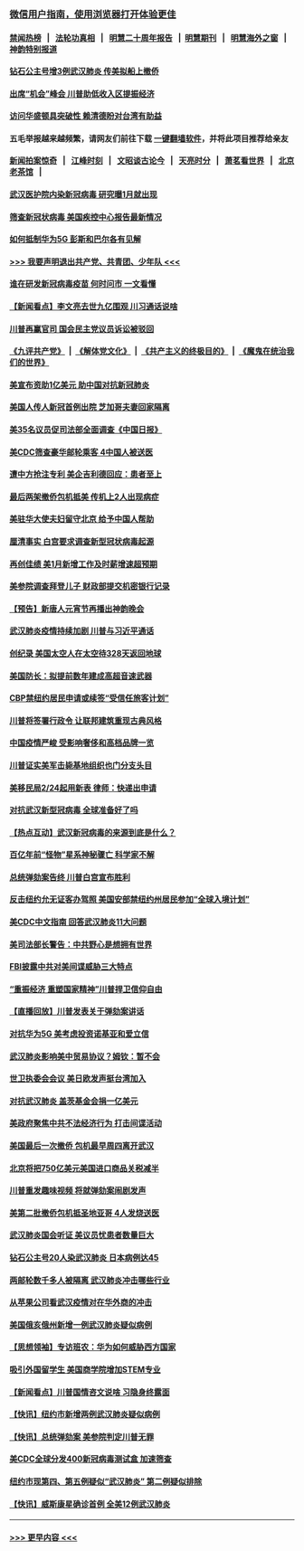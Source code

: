 ### [微信用户指南，使用浏览器打开体验更佳](https://github.com/gfw-breaker/banned-news1/blob/master/indexes/wechat-guide.md?t=0)
#### [禁闻热榜](热点新闻.md?t=0)  &nbsp;&nbsp;|&nbsp;&nbsp; [法轮功真相](https://github.com/gfw-breaker/truth/blob/master/README.md?t=0) &nbsp;&nbsp;|&nbsp;&nbsp; [明慧二十周年报告](https://github.com/gfw-breaker/mh-reports/blob/master/README.md?t=0) &nbsp;&nbsp;|&nbsp;&nbsp;[明慧期刊](https://github.com/gfw-breaker/mh-qikan) &nbsp;&nbsp;|&nbsp;&nbsp; [明慧海外之窗](https://github.com/gfw-breaker/mh-news/blob/master/README.md?t=0) &nbsp;&nbsp;|&nbsp;&nbsp; [神韵特别报道](https://github.com/gfw-breaker/mh-news/blob/master/shenyun.md?t=0)
#### [钻石公主号增3例武汉肺炎 传美拟船上撤侨](../pages/nsc412/n11853240.md?t=02081311) 
#### [出席“机会”峰会 川普助低收入区提振经济](../pages/nsc412/n11853232.md?t=02081311) 
#### [访问华盛顿具突破性 赖清德盼对台湾有助益](../pages/nsc412/n11853129.md?t=02081311) 
#### 五毛举报越来越频繁，请网友们前往下载 [一键翻墙软件](https://github.com/gfw-breaker/ssr-accounts)，并将此项目推荐给亲友
#### [新闻拍案惊奇](https://github.com/gfw-breaker/banned-news1/blob/master/pages/link4.md) &nbsp;&nbsp;|&nbsp;&nbsp; [江峰时刻](https://github.com/gfw-breaker/banned-news1/blob/master/pages/link4.md) &nbsp;&nbsp;|&nbsp;&nbsp; [文昭谈古论今](https://github.com/gfw-breaker/banned-news1/blob/master/pages/link4.md) &nbsp;&nbsp;|&nbsp;&nbsp; [天亮时分](https://github.com/gfw-breaker/banned-news1/blob/master/pages/link4.md) &nbsp;&nbsp;|&nbsp;&nbsp; [萧茗看世界](https://github.com/gfw-breaker/banned-news1/blob/master/pages/link4.md) &nbsp;&nbsp;|&nbsp;&nbsp; [北京老茶馆](https://github.com/gfw-breaker/banned-news1/blob/master/pages/link4.md) &nbsp;&nbsp;|&nbsp;&nbsp; 
#### [武汉医护院内染新冠病毒 研究曝1月就出现](../pages/nsc412/n11852928.md?t=02081311) 
#### [筛查新冠状病毒 美国疾控中心报告最新情况](../pages/nsc412/n11853070.md?t=02081311) 
#### [如何抵制华为5G 彭斯和巴尔各有见解](../pages/nsc412/n11852535.md?t=02081311) 
#### [>>> 我要声明退出共产党、共青团、少年队 <<<](https://github.com/begood0513/goodnews/blob/master/quit/letter.md) 
#### [谁在研发新冠病毒疫苗 何时问市 一文看懂](../pages/nsc412/n11852840.md?t=02081311) 
#### [【新闻看点】李文亮去世九亿围观 川习通话说啥](../pages/nsc412/n11852360.md?t=02081311) 
#### [川普再赢官司 国会民主党议员诉讼被驳回](../pages/nsc412/n11852287.md?t=02081311) 
#### [《九评共产党》](https://github.com/begood0513/9ping.md/blob/master/README.md) &nbsp;|&nbsp; [《解体党文化》](../../../../jtdwh.md/blob/master/README.md)  &nbsp;|&nbsp; [《共产主义的终极目的》](../../../../gczydzjmd.md/blob/master/README.md) &nbsp;|&nbsp; [《魔鬼在统治我们的世界》](../../../../mgztzwmdsj.md/blob/master/README.md) 
#### [美宣布资助1亿美元 助中国对抗新冠肺炎](../pages/nsc412/n11852531.md?t=02081311) 
#### [美国人传人新冠首例出院 芝加哥夫妻回家隔离](../pages/nsc412/n11852452.md?t=02081311) 
#### [美35名议员促司法部全面调查《中国日报》](../pages/nsc412/n11852435.md?t=02081311) 
#### [美CDC筛查豪华邮轮乘客 4中国人被送医](../pages/nsc412/n11852085.md?t=02081311) 
#### [遭中方抢注专利 美企吉利德回应：患者至上](../pages/nsc412/n11852037.md?t=02081311) 
#### [最后两架撤侨包机抵美 传机上2人出现病症](../pages/nsc412/n11852173.md?t=02081311) 
#### [美驻华大使夫妇留守北京 给予中国人帮助](../pages/nsc412/n11852165.md?t=02081311) 
#### [厘清事实 白宫要求调查新型冠状病毒起源](../pages/nsc412/n11852106.md?t=02081311) 
#### [再创佳绩 美1月新增工作及时薪增速超预期](../pages/nsc412/n11852174.md?t=02081311) 
#### [美参院调查拜登儿子 财政部提交机密银行记录](../pages/nsc412/n11851808.md?t=02081311) 
#### [【预告】新唐人元宵节再播出神韵晚会](../pages/nsc412/n11843192.md?t=02081311) 
#### [武汉肺炎疫情持续加剧 川普与习近平通话](../pages/nsc412/n11851613.md?t=02081311) 
#### [创纪录 美国太空人在太空待328天返回地球](../pages/nsc412/n11851266.md?t=02081311) 
#### [美国防长：拟提前数年建成高超音速武器](../pages/nsc412/n11850959.md?t=02081311) 
#### [CBP禁纽约居民申请或续签“受信任旅客计划”](../pages/nsc412/n11850857.md?t=02081311) 
#### [川普将签署行政令 让联邦建筑重现古典风格](../pages/nsc412/n11850654.md?t=02081311) 
#### [中国疫情严峻 受影响奢侈和高档品牌一览](../pages/nsc412/n11850319.md?t=02081311) 
#### [川普证实美军击毙基地组织也门分支头目](../pages/nsc412/n11850383.md?t=02081311) 
#### [美移民局2/24起用新表 律师：快递出申请](../pages/nsc412/n11848220.md?t=02081311) 
#### [对抗武汉新型冠病毒 全球准备好了吗](../pages/nsc412/n11850142.md?t=02081311) 
#### [【热点互动】武汉新冠病毒的来源到底是什么？](../pages/nsc412/n11849749.md?t=02081311) 
#### [百亿年前“怪物”星系神秘骤亡 科学家不解](../pages/nsc412/n11849863.md?t=02081311) 
#### [总统弹劾案告终 川普白宫宣布胜利](../pages/nsc412/n11849985.md?t=02081311) 
#### [反击纽约允无证客办驾照  美国安部禁纽约州居民参加“全球入境计划”](../pages/nsc412/n11849828.md?t=02081311) 
#### [美CDC中文指南 回答武汉肺炎11大问题](../pages/nsc412/n11849703.md?t=02081311) 
#### [美司法部长警告：中共野心是想拥有世界](../pages/nsc412/n11849769.md?t=02081311) 
#### [FBI披露中共对美间谍威胁三大特点](../pages/nsc412/n11849700.md?t=02081311) 
#### [“重振经济 重塑国家精神”川普捍卫信仰自由](../pages/nsc412/n11849641.md?t=02081311) 
#### [【直播回放】川普发表关于弹劾案讲话](../pages/nsc412/n11849472.md?t=02081311) 
#### [对抗华为5G 美考虑投资诺基亚和爱立信](../pages/nsc412/n11849510.md?t=02081311) 
#### [武汉肺炎影响美中贸易协议？姆钦：暂不会](../pages/nsc412/n11849497.md?t=02081311) 
#### [世卫执委会会议 美日欧发声挺台湾加入](../pages/nsc412/n11849433.md?t=02081311) 
#### [对抗武汉肺炎 盖茨基金会捐一亿美元](../pages/nsc412/n11848953.md?t=02081311) 
#### [美政府聚焦中共不法经济行为 打击间谍活动](../pages/nsc412/n11849322.md?t=02081311) 
#### [美国最后一次撤侨 包机最早周四离开武汉](../pages/nsc412/n11849395.md?t=02081311) 
#### [北京将把750亿美元美国进口商品关税减半](../pages/nsc412/n11848896.md?t=02081311) 
#### [川普重发趣味视频 将就弹劾案闹剧发声](../pages/nsc412/n11848715.md?t=02081311) 
#### [美第二批撤侨包机抵圣地亚哥 4人发烧送医](../pages/nsc412/n11847923.md?t=02081311) 
#### [武汉肺炎国会听证 美议员忧患者数量巨大](../pages/nsc412/n11844851.md?t=02081311) 
#### [钻石公主号20人染武汉肺炎 日本病例达45](../pages/nsc412/n11847823.md?t=02081311) 
#### [两邮轮数千多人被隔离 武汉肺炎冲击哪些行业](../pages/nsc412/n11847456.md?t=02081311) 
#### [从苹果公司看武汉疫情对在华外商的冲击](../pages/nsc412/n11847586.md?t=02081311) 
#### [美国俄亥俄州新增一例武汉肺炎疑似病例](../pages/nsc412/n11847714.md?t=02081311) 
#### [【思想领袖】专访班农：华为如何威胁西方国家](../pages/nsc412/n11847306.md?t=02081311) 
#### [吸引外国留学生 美国商学院增加STEM专业](../pages/nsc412/n11847417.md?t=02081311) 
#### [【新闻看点】川普国情咨文说啥 习隐身终露面](../pages/nsc412/n11847016.md?t=02081311) 
#### [【快讯】纽约市新增两例武汉肺炎疑似病例](../pages/nsc412/n11847250.md?t=02081311) 
#### [【快讯】总统弹劾案 美参院判定川普无罪](../pages/nsc412/n11847316.md?t=02081311) 
#### [美CDC全球分发400新冠病毒测试盒 加速筛查](../pages/nsc412/n11847260.md?t=02081311) 
#### [纽约市现第四、第五例疑似“武汉肺炎”   第二例疑似排除](../pages/nsc412/n11847332.md?t=02081311) 
#### [【快讯】威斯康星确诊首例 全美12例武汉肺炎](../pages/nsc412/n11847162.md?t=02081311) 

----
#### [ >>> 更早内容 <<< ](../indexes/nsc412-earlier.md)

